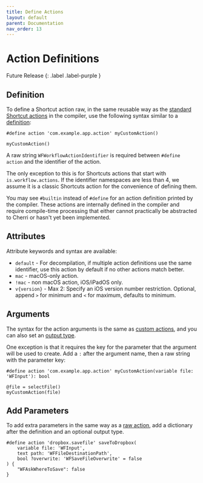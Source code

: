 ```yaml
---
title: Define Actions
layout: default
parent: Documentation
nav_order: 13
---
```


# Action Definitions

Future Release
{: .label .label-purple }

## Definition

To define a Shortcut action raw, in the same reusable way as the [standard Shortcut actions](/language/actions) in the compiler, use the following syntax similar to a [definition](/language/definitions):

```
#define action 'com.example.app.action' myCustomAction()

myCustomAction()
```

A raw string `WFWorkflowActionIdentifier` is required between `#define action` and the identifier of the action.

The only exception to this is for Shortcuts actions that start with `is.workflow.actions`. If the identifier namespaces are less than 4, we assume it is a classic Shortcuts action for the convenience of defining them.

You may see `#builtin` instead of `#define` for an action definition printed by the compiler. These actions are internally defined in the compiler and require compile-time processing that either cannot practically be abstracted to Cherri or hasn't yet been implemented.

## Attributes

Attribute keywords and syntax are available:

- `default` - For decompilation, if multiple action definitions use the same identifier, use this action by default if no other actions match better.
- `mac` - macOS-only action.
- `!mac` - non macOS action, iOS/iPadOS only.
- `v{version}` - Max 2: Specify an iOS version number restriction. Optional, append `>` for minimum and `<` for maximum, defaults to minimum.

## Arguments

The syntax for the action arguments is the same as [custom actions](/language/custom-actions#defining-arguments), and you can also set an [output type](/language/custom-actions#output-type).

One exception is that it requires the key for the parameter that the argument will be used to create. Add a `:` after the argument name, then a raw string with the parameter key:

```
#define action 'com.example.app.action' myCustomAction(variable file: 'WFInput'): bool

@file = selectFile()
myCustomAction(file)
```

## Add Parameters

To add extra parameters in the same way as a [raw action](/language/raw-actions), add a dictionary after the definition and an optional output type.

```
#define action 'dropbox.savefile' saveToDropbox(
    variable file: 'WFInput',
    text path: 'WFFileDestinationPath',
    bool ?overwrite: 'WFSaveFileOverwrite' = false
) {
    "WFAskWhereToSave": false
}
```
